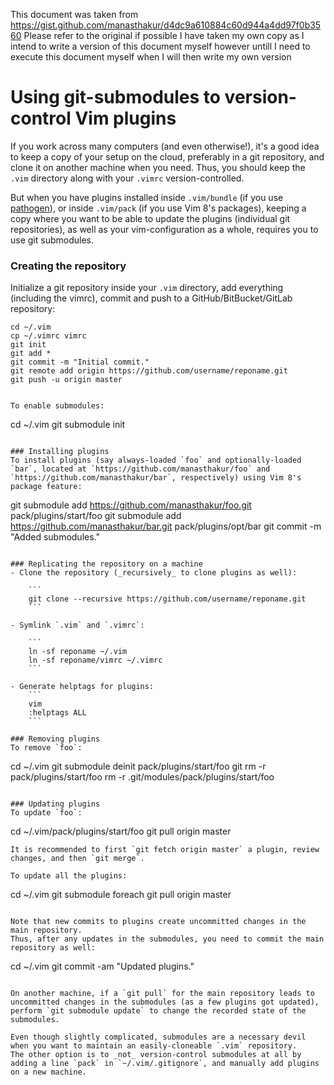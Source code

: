 This document was taken from https://gist.github.com/manasthakur/d4dc9a610884c60d944a4dd97f0b3560
Please refer to the original if possible I have taken my own copy as I intend to write a version of this document myself however untill I need to execute 
this document myself when I will then write my own version
# Using git-submodules to version-control Vim plugins
If you work across many computers (and even otherwise!), it's a good idea to keep a copy of your setup on the cloud, preferably in a git repository, and clone it on another machine when you need.
Thus, you should keep the `.vim` directory along with your `.vimrc` version-controlled.

But when you have plugins installed inside `.vim/bundle` (if you use [pathogen](https://github.com/tpope/vim-pathogen)), or inside `.vim/pack` (if you use Vim 8's packages), keeping a copy where you want to be able to update the plugins (individual git repositories), as well as your vim-configuration as a whole, requires you to use git submodules.

### Creating the repository
Initialize a git repository inside your `.vim` directory, add everything (including the vimrc), commit and push to a GitHub/BitBucket/GitLab repository:
```
cd ~/.vim
cp ~/.vimrc vimrc
git init
git add *
git commit -m "Initial commit."
git remote add origin https://github.com/username/reponame.git
git push -u origin master


To enable submodules:
```
cd ~/.vim
git submodule init
```

### Installing plugins
To install plugins (say always-loaded `foo` and optionally-loaded `bar`, located at `https://github.com/manasthakur/foo` and `https://github.com/manasthakur/bar`, respectively) using Vim 8's package feature:
```
git submodule add https://github.com/manasthakur/foo.git pack/plugins/start/foo
git submodule add https://github.com/manasthakur/bar.git pack/plugins/opt/bar
git commit -m "Added submodules."
```

### Replicating the repository on a machine
- Clone the repository (_recursively_ to clone plugins as well):

    ```
    git clone --recursive https://github.com/username/reponame.git
    ```

- Symlink `.vim` and `.vimrc`:

    ```
    ln -sf reponame ~/.vim
    ln -sf reponame/vimrc ~/.vimrc
    ```

- Generate helptags for plugins:
    ```
    vim
    :helptags ALL
    ```

### Removing plugins
To remove `foo`:
```
cd ~/.vim
git submodule deinit pack/plugins/start/foo
git rm -r pack/plugins/start/foo
rm -r .git/modules/pack/plugins/start/foo
```

### Updating plugins
To update `foo`:
```
cd ~/.vim/pack/plugins/start/foo
git pull origin master
```
It is recommended to first `git fetch origin master` a plugin, review changes, and then `git merge`.

To update all the plugins:
```
cd ~/.vim
git submodule foreach git pull origin master
```

Note that new commits to plugins create uncommitted changes in the main repository.
Thus, after any updates in the submodules, you need to commit the main repository as well:
```
cd ~/.vim
git commit -am "Updated plugins."
```

On another machine, if a `git pull` for the main repository leads to uncommitted changes in the submodules (as a few plugins got updated), perform `git submodule update` to change the recorded state of the submodules.

Even though slightly complicated, submodules are a necessary devil when you want to maintain an easily-cloneable `.vim` repository.
The other option is to _not_ version-control submodules at all by adding a line `pack` in `~/.vim/.gitignore`, and manually add plugins on a new machine.
